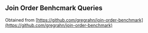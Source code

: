 ## Join Order Benhcmark Queries

Obtained from [https://github.com/gregrahn/join-order-benchmark](https://github.com/gregrahn/join-order-benchmark)


